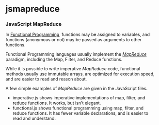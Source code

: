 # jsmapreduce
### JavaScript MapReduce

In [Functional Programming](https://en.wikipedia.org/wiki/Functional_programming), functions may be assigned to variables, and functions 
(anonymous or not) may be passed as arguments to other functions.

Functional Programming languages usually implement the [_MapReduce_](https://hacks.mozilla.org/2015/01/from-mapreduce-to-javascript-functional-programming/) paradigm, 
including the Map, Filter, and Reduce functions.

While it is possible to write imperative _MapReduce_ code, functional methods usually use immutable arrays, 
are optimized for execution speed, and are easier to read and reason about.

A few simple examples of _MapReduce_ are given in the JavaScript files.
+ imperative.js shows imperative implementations of map, filter, and reduce functions.  It works, but isn't elegant.
+ functional.js shows functional programming using map, filter, and reduce functions.  It has
 fewer variable declarations, and is easier to read and understand.
